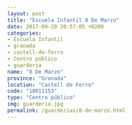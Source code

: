 ```yaml
---
layout: post
title: "Escuela Infantil 8 De Marzo"
date: 2017-09-20 20:57:05 +0200
categories:
- Escuela Infantil
- granada
- castell-de-ferro
- Centro público
- guarderia
name: "8 De Marzo"
province: "Granada"
location: "Castell de Ferro"
code: "18011153"
type: "Centro público"
img: guarderia.jpg
permalink: /guarderias/8-de-marzo.html
---
```

